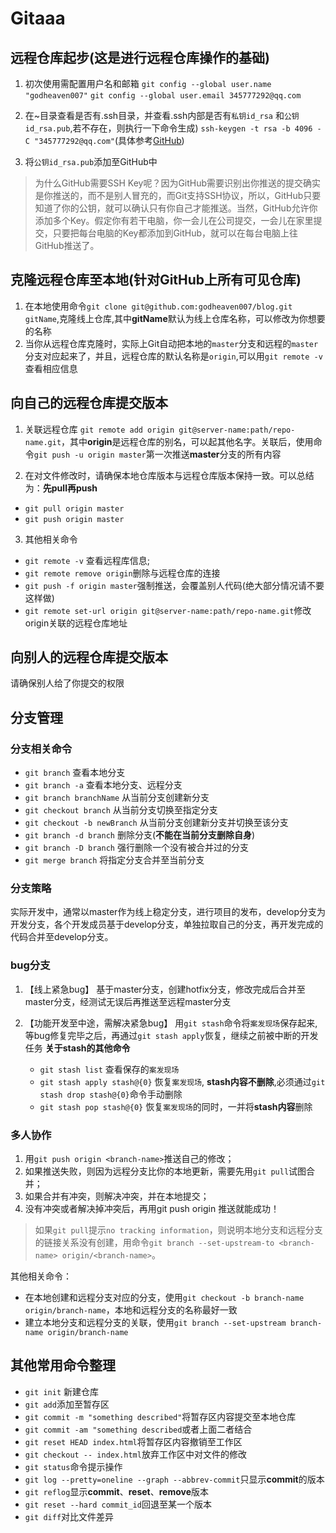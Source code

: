 # Gitaaa

## 远程仓库起步(这是进行远程仓库操作的基础)
1. 初次使用需配置用户名和邮箱
`git config --global user.name "godheaven007"`
`git config --global user.email 345777292@qq.com`

2. 在~目录查看是否有.ssh目录，并查看.ssh内部是否有`私钥id_rsa` 和`公钥id_rsa.pub`,若不存在，则执行一下命令生成)
`ssh-keygen -t rsa -b 4096 -C "345777292@qq.com"`(具体参考[GitHub](https://help.github.com/articles/generating-an-ssh-key)) 

3. 将`公钥id_rsa.pub`添加至GitHub中  

> 为什么GitHub需要SSH Key呢？因为GitHub需要识别出你推送的提交确实是你推送的，而不是别人冒充的，而Git支持SSH协议，所以，GitHub只要知道了你的公钥，就可以确认只有你自己才能推送。当然，GitHub允许你添加多个Key。假定你有若干电脑，你一会儿在公司提交，一会儿在家里提交，只要把每台电脑的Key都添加到GitHub，就可以在每台电脑上往GitHub推送了。

## 克隆远程仓库至本地(针对GitHub上所有可见仓库)
1. 在本地使用命令`git clone git@github.com:godheaven007/blog.git gitName`,克隆线上仓库,其中**gitName**默认为线上仓库名称，可以修改为你想要的名称
2. 当你从远程仓库克隆时，实际上Git自动把本地的`master`分支和远程的`master`分支对应起来了，并且，远程仓库的默认名称是`origin`,可以用`git remote -v`查看相应信息

## 向自己的远程仓库提交版本
1. 关联远程仓库  `git remote add origin git@server-name:path/repo-name.git`，其中**origin**是远程仓库的别名，可以起其他名字。关联后，使用命令`git push -u origin master`第一次推送**master**分支的所有内容

2. 在对文件修改时，请确保本地仓库版本与远程仓库版本保持一致。可以总结为：**先pull再push**
- `git pull origin master` 
- `git push origin master`

3. 其他相关命令 
- `git remote -v` 查看远程库信息; 
- `git remote remove origin`删除与远程仓库的连接
- `git push -f origin master`强制推送，会覆盖别人代码(绝大部分情况请不要这样做)
- `git remote set-url origin git@server-name:path/repo-name.git`修改origin关联的远程仓库地址

## 向别人的远程仓库提交版本
请确保别人给了你提交的权限

## 分支管理
### 分支相关命令
- `git branch` 查看本地分支
- `git branch -a` 查看本地分支、远程分支
- `git branch branchName` 从当前分支创建新分支
- `git checkout branch` 从当前分支切换至指定分支
- `git checkout -b newBranch` 从当前分支创建新分支并切换至该分支
- `git branch -d branch` 删除分支(**不能在当前分支删除自身**)
- `git branch -D branch` 强行删除一个没有被合并过的分支
- `git merge branch` 将指定分支合并至当前分支

### 分支策略
实际开发中，通常以master作为线上稳定分支，进行项目的发布，develop分支为开发分支，各个开发成员基于develop分支，单独拉取自己的分支，再开发完成的代码合并至develop分支。

### bug分支
1. 【线上紧急bug】
   基于master分支，创建hotfix分支，修改完成后合并至master分支，经测试无误后再推送至远程master分支

2. 【功能开发至中途，需解决紧急bug】
    用`git stash`命令将`案发现场`保存起来,等bug修复完毕之后，再通过`git stash apply`恢复，继续之前被中断的开发任务
    **关于stash的其他命令**
    - `git stash list` 查看保存的`案发现场`
    - `git stash apply stash@{0}` 恢复`案发现场`, **stash内容不删除**,必须通过`git stash drop stash@{0}`命令手动删除
    - `git stash pop stash@{0}` 恢复`案发现场`的同时，一并将**stash内容**删除

### 多人协作
1. 用`git push origin <branch-name>`推送自己的修改；
2. 如果推送失败，则因为远程分支比你的本地更新，需要先用`git pull`试图合并；
3. 如果合并有冲突，则解决冲突，并在本地提交；
4. 没有冲突或者解决掉冲突后，再用git push origin <branch-name>推送就能成功！
> 如果`git pull`提示`no tracking information`，则说明本地分支和远程分支的链接关系没有创建，用命令`git branch --set-upstream-to <branch-name> origin/<branch-name>`。

其他相关命令：
- 在本地创建和远程分支对应的分支，使用`git checkout -b branch-name origin/branch-name`，本地和远程分支的名称最好一致
- 建立本地分支和远程分支的关联，使用`git branch --set-upstream branch-name origin/branch-name`

## 其他常用命令整理
- `git init` 新建仓库
- `git add`添加至暂存区
- `git commit -m "something described"`将暂存区内容提交至本地仓库
- `git commit -am "something described`或者上面二者结合 
- `git reset HEAD index.html`将暂存区内容撤销至工作区  
- `git checkout -- index.html`放弃工作区中对文件的修改 
- `git status`命令提示操作
- `git log --pretty=oneline --graph --abbrev-commit`只显示**commit**的版本
- `git reflog`显示**commit**、**reset**、**remove**版本
- `git reset --hard commit_id`回退至某一个版本
- `git diff`对比文件差异